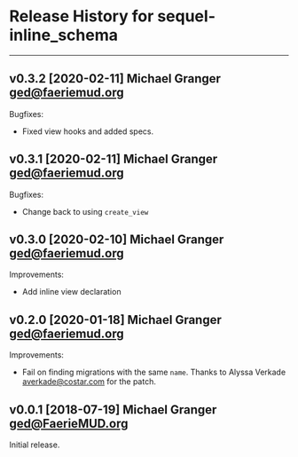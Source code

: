 # Release History for sequel-inline_schema

---

## v0.3.2 [2020-02-11] Michael Granger <ged@faeriemud.org>

Bugfixes:

- Fixed view hooks and added specs.


## v0.3.1 [2020-02-11] Michael Granger <ged@faeriemud.org>

Bugfixes:

- Change back to using `create_view`


## v0.3.0 [2020-02-10] Michael Granger <ged@faeriemud.org>

Improvements:

- Add inline view declaration


## v0.2.0 [2020-01-18] Michael Granger <ged@faeriemud.org>

Improvements:

- Fail on finding migrations with the same `name`. Thanks to
  Alyssa Verkade <averkade@costar.com> for the patch.


## v0.0.1 [2018-07-19] Michael Granger <ged@FaerieMUD.org>

Initial release.

